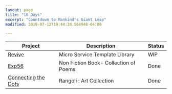 ```yaml
---
layout: page
title: "10 Days"
excerpt: "Countdown to Mankind's Giant Leap"
modified: 2019-07-12T19:44:38.564948-04:00

---
```


| Project                                                                                                  | Description                                                               | Status |
|----------------------------------------------------------------------------------------------------------|---------------------------------------------------------------------------|--------|
| [Revive](https://sachinsshetty.github.io/revive/)                                                        | Micro Service Template Library                                            | WIP    |
| [Exp56](https://sachinsshetty.github.io/gaganyatri.com/days10/day-02-exp56/)                             | Non Fiction Book- Collection of Poems                                     | Done   |
| [Connecting the Dots](https://sachinsshetty.github.io/gaganyatri.com/days10/day-10-connecting-the-dots/) | Rangoli : Art Collection                                                  | Done   |
